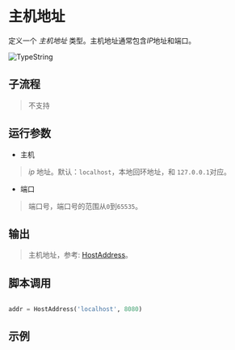 # 主机地址 
定义一个 *主机地址* 类型。主机地址通常包含*IP*地址和端口。

![TypeString](./images/18.png ':size=90%')

## 子流程
> 不支持


## 运行参数

* 主机
> *ip* 地址。默认：`localhost`，本地回环地址，和 `127.0.0.1`对应。

* 端口
> 端口号，端口号的范围从`0`到`65535`。

## 输出

> 主机地址，参考: [HostAddress](./types/HostAddress.md)。    


## 脚本调用

```python

addr = HostAddress('localhost', 8080)

```

## 示例